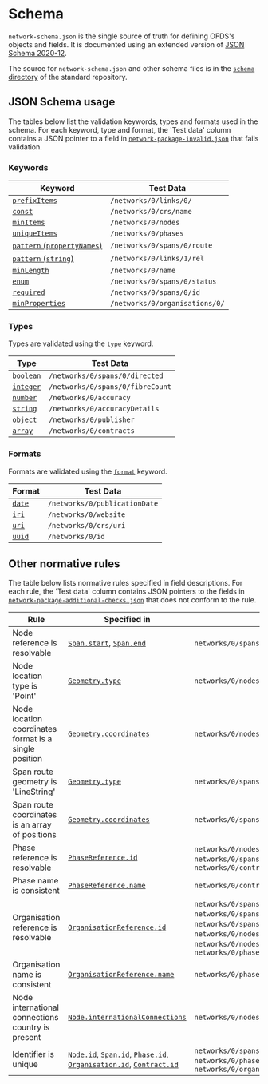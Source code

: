# Schema

`network-schema.json` is the single source of truth for defining OFDS's objects and fields. It is documented using an extended version of [JSON Schema 2020-12](https://json-schema.org/specification-links.html#2020-12).

The source for `network-schema.json` and other schema files is in the [`schema` directory](https://github.com/Open-Telecoms-Data/open-fibre-data-standard/tree/0.1-dev/schema) of the standard repository.

## JSON Schema usage

The tables below list the validation keywords, types and formats used in the schema. For each keyword, type and format, the 'Test data' column contains a JSON pointer to a field in [`network-package-invalid.json`](https://github.com/Open-Telecoms-Data/open-fibre-data-standard/blob/0.1-dev/examples/json/network-package-invalid.json) that fails validation.

### Keywords

| Keyword | Test Data | 
| ------- | --------- |
| [`prefixItems`](https://json-schema.org/understanding-json-schema/reference/array.html#tuple-validation) |`/networks/0/links/0/` | 
| [`const`](https://json-schema.org/understanding-json-schema/reference/generic.html#constant-values) | `/networks/0/crs/name` | 
| [`minItems`](https://json-schema.org/understanding-json-schema/reference/array.html#length) | `/networks/0/nodes` | 
| [`uniqueItems`](https://json-schema.org/understanding-json-schema/reference/array.html#uniqueness) | `/networks/0/phases` | 
| [`pattern` (`propertyNames`)](https://json-schema.org/understanding-json-schema/reference/object.html#property-names) | `/networks/0/spans/0/route` | 
| [`pattern` (`string`)](https://json-schema.org/understanding-json-schema/reference/string.html#regular-expressions) | `/networks/0/links/1/rel` | 
| [`minLength`](https://json-schema.org/understanding-json-schema/reference/string.html#length) | `/networks/0/name` | 
| [`enum`](https://json-schema.org/understanding-json-schema/reference/generic.html#enumerated-values) | `/networks/0/spans/0/status` | 
| [`required`](https://json-schema.org/understanding-json-schema/reference/object.html#required-properties) | `/networks/0/spans/0/id` | 
| [`minProperties`](https://json-schema.org/understanding-json-schema/reference/object.html#size) | `/networks/0/organisations/0/` | 

### Types

Types are validated using the [`type`](https://json-schema.org/understanding-json-schema/reference/type.html) keyword.

| Type | Test Data | 
| ---- | --------- |
| [`boolean`](https://json-schema.org/understanding-json-schema/reference/boolean.html) | `/networks/0/spans/0/directed` | 
| [`integer`](https://json-schema.org/understanding-json-schema/reference/numeric.html#integer) | `/networks/0/spans/0/fibreCount` | 
| [`number`](https://json-schema.org/understanding-json-schema/reference/numeric.html#number) | `/networks/0/accuracy` | 
| [`string`](https://json-schema.org/understanding-json-schema/reference/string.html) | `/networks/0/accuracyDetails` | 
| [`object`](https://json-schema.org/understanding-json-schema/reference/object.html) | `/networks/0/publisher` | 
| [`array`](https://json-schema.org/understanding-json-schema/reference/array.html) | `/networks/0/contracts` | 

### Formats

Formats are validated using the [`format`](https://json-schema.org/understanding-json-schema/reference/string.html#format) keyword.

| Format | Test Data | 
| ------ | --------- |
| [`date`](https://json-schema.org/understanding-json-schema/reference/string.html#dates-and-times) | `/networks/0/publicationDate` | 
| [`iri`](https://json-schema.org/understanding-json-schema/reference/string.html#resource-identifiers) | `/networks/0/website` | 
| [`uri`](https://json-schema.org/understanding-json-schema/reference/string.html#resource-identifiers) | `/networks/0/crs/uri` | 
| [`uuid`](https://json-schema.org/understanding-json-schema/reference/string.html#resource-identifiers) | `/networks/0/id` | 

## Other normative rules

The table below lists normative rules specified in field descriptions. For each rule, the 'Test data' column contains JSON pointers to the fields in [`network-package-additional-checks.json`](https://github.com/Open-Telecoms-Data/open-fibre-data-standard/blob/0.1-dev/examples/json/network-package-additional-checks.json) that does not conform to the rule.

| Rule | Specified in | Test data |
| -- | -- | -- |
| Node reference is resolvable | [`Span.start`](https://open-fibre-data-standard.readthedocs.io/en/0.1-dev/reference/schema.html#network-schema.json,/definitions/Span,start), [`Span.end`](https://open-fibre-data-standard.readthedocs.io/en/0.1-dev/reference/schema.html#network-schema.json,/definitions/Span,end) | `networks/0/spans/0/start`, `networks/0/spans/0/end` |
| Node location type is 'Point' | [`Geometry.type`](https://open-fibre-data-standard.readthedocs.io/en/0.1-dev/reference/schema.html#network-schema.json,/definitions/Geometry,type) | `networks/0/nodes/0/location/type` |
| Node location coordinates format is a single position | [`Geometry.coordinates`](https://open-fibre-data-standard.readthedocs.io/en/0.1-dev/reference/schema.html#network-schema.json,/definitions/Geometry,coordinates) | `networks/0/nodes/0/location/coordinates` |
| Span route geometry is 'LineString' | [`Geometry.type`](https://open-fibre-data-standard.readthedocs.io/en/0.1-dev/reference/schema.html#network-schema.json,/definitions/Geometry,type) | `networks/0/spans/0/route/type` |
| Span route coordinates is an array of positions | [`Geometry.coordinates`](https://open-fibre-data-standard.readthedocs.io/en/0.1-dev/reference/schema.html#network-schema.json,/definitions/Geometry,coordinates) | `networks/0/spans/0/route/coordinates` |
| Phase reference is resolvable | [`PhaseReference.id`](https://open-fibre-data-standard.readthedocs.io/en/0.1-dev/reference/schema.html#network-schema.json,/definitions/PhaseReference,id) | `networks/0/nodes/0/phase/id`, `networks/0/spans/0/phase/id`, `networks/0/contracts/0/relatedPhases/0/id` |
| Phase name is consistent | [`PhaseReference.name`](https://open-fibre-data-standard.readthedocs.io/en/0.1-dev/reference/schema.html#network-schema.json,/definitions/PhaseReference,name) | `networks/0/contracts/0/relatedPhases/1/name` |
| Organisation reference is resolvable | [`OrganisationReference.id`](https://open-fibre-data-standard.readthedocs.io/en/0.1-dev/reference/schema.html#network-schema.json,/definitions/OrganisationReference,id) | `networks/0/spans/0/physicalInfrastructureProvider/id`, `networks/0/spans/0/networkProvider/id`, `networks/0/spans/0/supplier/id`, `networks/0/nodes/0/physicalInfrastructureProvider`, `networks/0/nodes/0/networkProvider`, `networks/0/phases/0/funders/0/id` |
| Organisation name is consistent | [`OrganisationReference.name`](https://open-fibre-data-standard.readthedocs.io/en/0.1-dev/reference/schema.html#network-schema.json,/definitions/OrganisationReference,name) | `networks/0/phases/0/funders/1/name` |
| Node international connections country is present | [`Node.internationalConnections`](https://open-fibre-data-standard.readthedocs.io/en/0.1-dev/reference/schema.html#network-schema.json,/definitions/Node,internationalConnections) | `networks/0/nodes/0/internationalConnections/0/` |
| Identifier is unique | [`Node.id`](https://open-fibre-data-standard.readthedocs.io/en/0.1-dev/reference/schema.html#network-schema.json,/definitions/Node,id), [`Span.id`](https://open-fibre-data-standard.readthedocs.io/en/0.1-dev/reference/schema.html#network-schema.json,/definitions/Span,id), [`Phase.id`](https://open-fibre-data-standard.readthedocs.io/en/0.1-dev/reference/schema.html#network-schema.json,/definitions/Phase,id), [`Organisation.id`](https://open-fibre-data-standard.readthedocs.io/en/0.1-dev/reference/schema.html#network-schema.json,/definitions/Organisation,id), [`Contract.id`](https://open-fibre-data-standard.readthedocs.io/en/0.1-dev/reference/schema.html#network-schema.json,/definitions/Contract,id) | `networks/0/spans/1/id`, `networks/0/nodes/1/id`, `networks/0/phases/1/id`, `networks/0/contracts/1/id`, `networks/0/organisations/1/id` |
